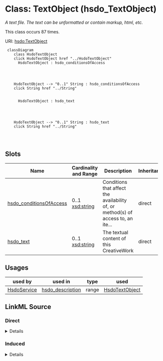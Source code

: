 

# Class: TextObject (hsdo_TextObject)


_A text file. The text can be unformatted or contain markup, html, etc._






This class occurs 87 times.


URI: [hsdo:TextObject](http://schema.org/TextObject)






```mermaid
 classDiagram
    class HsdoTextObject
    click HsdoTextObject href "../HsdoTextObject"
      HsdoTextObject : hsdo_conditionsOfAccess
        
          
    
    
    HsdoTextObject --> "0..1" String : hsdo_conditionsOfAccess
    click String href "../String"

        
      HsdoTextObject : hsdo_text
        
          
    
    
    HsdoTextObject --> "0..1" String : hsdo_text
    click String href "../String"

        
      
```




<!-- no inheritance hierarchy -->


## Slots

| Name | Cardinality and Range | Description | Inheritance | Occurrences |
| ---  | --- | --- | --- | --- |
| [hsdo_conditionsOfAccess](../slots/hsdo_conditionsOfAccess.md) | 0..1 <br/> [xsd:string](http://www.w3.org/2001/XMLSchema#string) | Conditions that affect the availability of, or method(s) of access to, an ite... <br/>  | direct | 88 |
| [hsdo_text](../slots/hsdo_text.md) | 0..1 <br/> [xsd:string](http://www.w3.org/2001/XMLSchema#string) | The textual content of this CreativeWork <br/>  | direct | 90 |





## Usages

| used by | used in | type | used |
| ---  | --- | --- | --- |
| [HsdoService](../classes/HsdoService.md) | [hsdo_description](../slots/hsdo_description.md) | range | [HsdoTextObject](../classes/HsdoTextObject.md) |











## LinkML Source

<!-- TODO: investigate https://stackoverflow.com/questions/37606292/how-to-create-tabbed-code-blocks-in-mkdocs-or-sphinx -->

### Direct

<details>

```yaml
name: hsdo_TextObject
conforms_to: No schema conformance document specified
annotations:
  count:
    tag: count
    value: 87
description: A text file. The text can be unformatted or contain markup, html, etc.
title: TextObject
from_schema: dream-kg
rank: 1000
slots:
- hsdo_conditionsOfAccess
- hsdo_text
slot_usage:
  hsdo_conditionsOfAccess:
    name: hsdo_conditionsOfAccess
    annotations:
      string:
        tag: string
        value: 88
  hsdo_text:
    name: hsdo_text
    annotations:
      string:
        tag: string
        value: 90
class_uri: hsdo:TextObject

```
</details>

### Induced

<details>

```yaml
name: hsdo_TextObject
conforms_to: No schema conformance document specified
annotations:
  count:
    tag: count
    value: 87
description: A text file. The text can be unformatted or contain markup, html, etc.
title: TextObject
from_schema: dream-kg
rank: 1000
slot_usage:
  hsdo_conditionsOfAccess:
    name: hsdo_conditionsOfAccess
    annotations:
      string:
        tag: string
        value: 88
  hsdo_text:
    name: hsdo_text
    annotations:
      string:
        tag: string
        value: 90
attributes:
  hsdo_conditionsOfAccess:
    name: hsdo_conditionsOfAccess
    annotations:
      string:
        tag: string
        value: 88
    description: 'Conditions that affect the availability of, or method(s) of access
      to, an item. Typically used for real world items such as an [[ArchiveComponent]]
      held by an [[ArchiveOrganization]]. This property is not suitable for use as
      a general Web access control mechanism. It is expressed only in natural language.\n\nFor
      example "Available by appointment from the Reading Room" or "Accessible only
      from logged-in accounts ". '
    title: conditionsOfAccess
    examples:
    - description: hsdo_TextObject→string
      object:
        example_object: We serve single men experiencing homelessness.
        example_object_type: string
        example_predicate: hsdo:conditionsOfAccess
        example_subject: dreamkg:service/desc/6354456388829184
        example_subject_type: hsdo_TextObject
    from_schema: dream-kg
    rank: 1000
    slot_uri: hsdo:conditionsOfAccess
    alias: hsdo_conditionsOfAccess
    owner: hsdo_TextObject
    domain_of:
    - hsdo_TextObject
    range: string
  hsdo_text:
    name: hsdo_text
    annotations:
      string:
        tag: string
        value: 90
    description: The textual content of this CreativeWork.
    title: text
    examples:
    - description: hsdo_TextObject→string
      object:
        example_object: Centralized Homeless Intake Services includes an assessment
          of eligibility and service needs of persons and families presenting for
          placement into emergency housing. If eligible, persons and families are
          placed in appropriate emergency housing, boarding homes, or other alternative
          housing. Services include:- Temporary shelter- Ongoing case management services-
          Assistance with obtaining transitional and/or permanent housing- Supportive
          housing for special populations- An optional savings program which allows
          households to save a part of their income for future housing expensesMental
          health assessments and referrals to drug/alcohol treatment, health services,
          children and youth services, legal services and veteran's services, etc.,
          are provided as needed to clients of the program.- Connecting Services to
          other community resources- ScreeningIf you are currently experiencing homelessness,
          please call us during business hours. You must go through central intake
          for an initial assessment of your housing needs before placement into the
          homeless housing system.
        example_object_type: string
        example_predicate: hsdo:text
        example_subject: dreamkg:service/desc/6354456388829184
        example_subject_type: hsdo_TextObject
    from_schema: dream-kg
    rank: 1000
    slot_uri: hsdo:text
    alias: hsdo_text
    owner: hsdo_TextObject
    domain_of:
    - hsdo_TextObject
    range: string
class_uri: hsdo:TextObject

```
</details>